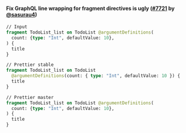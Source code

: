 #### Fix GraphQL line wrapping for fragment directives is ugly ([#7721](https://github.com/prettier/prettier/pull/7721) by [@sasurau4](https://github.com/sasurau4))

<!-- prettier-ignore -->
```graphql
// Input
fragment TodoList_list on TodoList @argumentDefinitions(
  count: {type: "Int", defaultValue: 10},
) {
  title
}

// Prettier stable
fragment TodoList_list on TodoList
  @argumentDefinitions(count: { type: "Int", defaultValue: 10 }) {
  title
}

// Prettier master
fragment TodoList_list on TodoList @argumentDefinitions(
  count: {type: "Int", defaultValue: 10},
) {
  title
}
```
